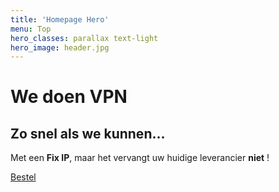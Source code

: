 ```yaml
---
title: 'Homepage Hero'
menu: Top
hero_classes: parallax text-light
hero_image: header.jpg
---
```


# We doen VPN
## Zo snel als we kunnen…

Met een **Fix IP**, maar het vervangt uw huidige leverancier **niet** !

[Bestel](https://api.neutrinet.be/?classes=btn,btn-error,btn-lg)





